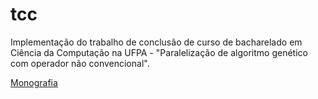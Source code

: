 # tcc

Implementação do trabalho de conclusão de curso de bacharelado em Ciência da Computação na UFPA - "Paralelização de algoritmo genético com operador não convencional".

[Monografia](monografia.pdf)
